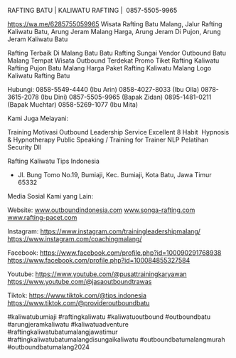 RAFTING BATU | KALIWATU RAFTING |  0857-5505-9965


https://wa.me/6285755059965 Wisata Rafting Batu Malang, Jalur Rafting Kaliwatu Batu, Arung Jeram Malang Harga, Arung Jeram Di Pujon, Arung Jeram Kaliwatu Batu 

Rafting Terbaik Di Malang Batu
Batu Rafting Sungai 
Vendor Outbound Batu Malang
Tempat Wisata Outbound Terdekat 
Promo Tiket Rafting Kaliwatu
Rafting Pujon Batu Malang
Harga Paket Rafting Kaliwatu Malang
Logo Kaliwatu Rafting Batu 

Hubungi:
0858-5549-4440 (Ibu Arin)
0858-4027-8033 (Ibu Olla)
0878-3615-2078 (Ibu Dini)
0857-5505-9965 (Bapak Zidan)
0895-1481-0211 (Bapak Muchtar)
0858-5269-1077 (Ibu Mita) 

Kami Juga Melayani: 

Training Motivasi
Outbound
Leadership
Service Excellent
8 Habit 
Hypnosis & Hypnotherapy
Public Speaking / Training for Trainer
NLP
Pelatihan Security
Dll 

Rafting Kaliwatu Tips Indonesia
- Jl. Bung Tomo No.19, Bumiaji, Kec. Bumiaji, Kota Batu, Jawa Timur 65332 

Media Sosial Kami yang Lain: 

Website:
www.outboundindonesia.com
www.songa-rafting.com
www.rafting-pacet.com 

Instagram:
https://www.instagram.com/trainingleadershipmalang/
https://www.instagram.com/coachingmalang/ 

Facebook:
https://www.facebook.com/profile.php?id=100090291768938
https://www.facebook.com/profile.php?id=100084855327584 

Youtube:
https://www.youtube.com/@pusattrainingkaryawan
https://www.youtube.com/@jasaoutboundtrawas 

Tiktok:
https://www.tiktok.com/@tips.indonesia
https://www.tiktok.com/@provideroutboundbatu 

#kaliwatubumiaji #raftingkaliwatu #kaliwatuoutbound #outboundbatu #arungjeramkaliwatu #kaliwatuadventure
#raftingkaliwatubatumalangjawatimur #raftingkaliwatubatumalangdisungaikaliwatu #outboundbatumalangmurah 
#outboundbatumalang2024

